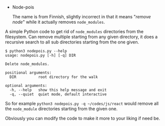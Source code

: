 * Node-pois

    The name is from Finnish, slightly incorrect in that it means "*remove node*" while it actually removes `node_modules`.

A simple Python code to get rid of `node_modules` directories from the filesystem. Can remove multiple starting from any given directory, it does a recursive search to all sub directories starting from the one given. 

```
$ python3 nodepois.py --help
usage: nodepois.py [-h] [-q] DIR

Delete node_modules.

positional arguments:
  DIR          root directory for the walk

optional arguments:
  -h, --help   show this help message and exit
  -q, --quiet  quiet mode, default interactive
```

So for example `python3 nodepois.py -q ~/codes/js/react` would remove all the `node_module` directories starting from the given one.

Obviously you can modify the code to make it more to your liking if need be.